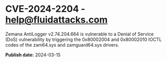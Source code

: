 # CVE-2024-2204 - help@fluidattacks.com

Zemana AntiLogger v2.74.204.664 is vulnerable to a Denial of Service (DoS) vulnerability by triggering the 0x80002004 and 0x80002010 IOCTL codes of the zam64.sys and zamguard64.sys drivers.

**Publish date:** 2024-03-15
